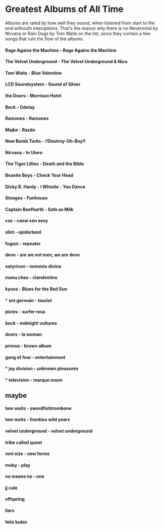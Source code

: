 Greatest Albums of All Time
===========================
Albums are rated by how well they sound, when listened from start to the end withouth interuptions. That's the reason why there is no Nevermind by Nirvana or Rain Dogs by Tom Waits on the list, since they contain a few songs that ruin the flow of the albums.

#### Rage Agains the Machine - Rage Agains the Machine


#### The Velvet Underground - The Velvet Underground & Nico


#### Tom Waits - Blue Valentine
#### LCD Soundsystem - Sound of Silver
#### the Doors - Morrison Hotel
#### Beck - Odelay
#### Ramones - Ramones
#### Majke - Razdo
#### New Bomb Turks - !!Destroy-Oh-Boy!!
#### Nirvana - In Utero
#### The Tiger Lillies - Death and the Bible
#### Beastie Boys - Check Your Head
#### Dicky B. Hardy  - I Whistle - You Dance


#### Stooges - Funhouse
#### Captain Beefharth - Safe as Milk
#### css - canai sen sexy
#### slint - spiderland
#### fugazi - repeater
#### devo - are we not men, we are devo


#### satyricon - nemesis divina
#### manu chao - clandestino
#### kyuss - Blues for the Red Sun


#### * snt germain - tourist
#### pixies - surfer rosa
#### beck - midnight vultures
#### doors - la woman
#### primus - brown album
#### gang of four - entertainment
#### * joy division - unknown pleasures
#### * television - marque moon

maybe
-----
#### tom waits - swordfishtrombone
#### tom waits - frankies wild years
#### velvet underground - velvet underground
#### tribe called quest
#### roni size - new forms
#### moby - play
#### no means no - one
#### jj cale
#### offspring
#### liars
#### felix kubin

